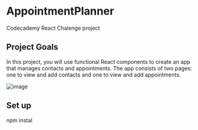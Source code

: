 # AppointmentPlanner

Codecademy React Chalenge project

## Project Goals

In this project, you will use functional React components to create an app that manages contacts and appointments. 
The app consists of two pages: one to view and add contacts and one to view and add appointments.

![image](https://user-images.githubusercontent.com/96382511/159829184-4e1e267d-d7d8-4907-a508-09a494968cec.png)

## Set up

  npm instal
